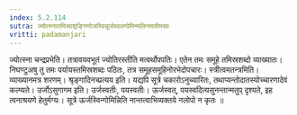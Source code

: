 ```yaml
---
index: 5.2.114
sutra: ज्योत्स्नातमिस्राशृङ्गिणोजस्विन्नूर्जस्वलगोमिन्मलिनमलीमसाः
vritti: padamanjari
---
```


 ज्योत्स्ना चन्द्रप्रभेति। तत्रावयवभूतं ज्योतिरस्तीति मत्वर्थोपपतिः। एतेन तमः समूहे तमिस्रशब्दो व्याख्यातः। निघण्टुअषु तु तमः पर्यायस्तमिस्रशब्दः पठितः, तत्र समूहसमूहिनोरभेदोपचारः। स्त्रीत्वमतन्त्रमिति। व्याख्यानमत्र शरणम्। श्रृङ्गादिनच्प्रत्यय इति। यद्यपि सूत्रे चकारोऽनुच्यारितः, तथाप्यन्तोदातस्योच्चारणादेवं कल्प्यते। उर्जोऽसुगागम इति। उर्जस्वतीः, पयस्वतीः। ऊर्जस्वत्, पयस्वदित्यसुनन्तान्मतुप् दृश्यते, इह त्वनाश्रयणे हेतुर्मग्यः। सूत्रे ऊर्जस्विन्गोमिन्निति नान्तत्वाभिव्यक्तये नलोपो न कृतः ॥